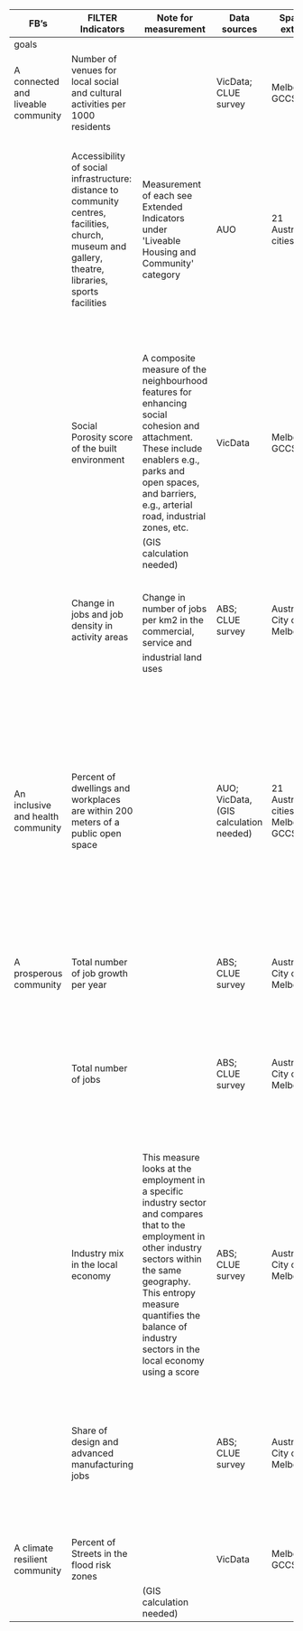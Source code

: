 | FB’s | FILTER Indicators | Note for measurement | Data sources | Spatial extent | Spatial scale | Update frequency | Temporal currency | Temporal extent | Temporal scale | Metadata availability | Access protocols |
|------|-------------------|----------------------|--------------|----------------|---------------|------------------|-------------------|-----------------|----------------|-----------------------|------------------|
| goals | | | | | | | | | | | |
| A connected and liveable community | Number of venues for local social and cultural activities per 1000 residents | | VicData; CLUE survey | Melbourne GCCSA | SA1, Street block | Regularly | 2023 | | | Yes, link to the metadata here | Data is accessible through the website |
| | | | | | | | | - | | | |
| | Accessibility of social infrastructure: distance to community centres, facilities, church, museum and gallery, theatre, libraries, sports facilities | Measurement of each see Extended Indicators under 'Liveable Housing and Community' category | AUO | 21 Australian cities | SA1, Street block | 3 years | 2024 | | | Yes, link to the metadata here | Data is accessible through the AUO (lower-level data such as SA1 requires paid subscription for external partners) |
| | | | | | | | | 2018-2024 | | | |
| | | | | | | | | - | | | |
| | Social Porosity score of the built environment | A composite measure of the neighbourhood features for enhancing social cohesion and attachment. These include enablers e.g., parks and open spaces, and barriers, e.g., arterial road, industrial zones, etc. | VicData | Melbourne GCCSA | SA1, Street block | Irregularly | - | | | Yes, link to metadata here | |
| | | (GIS calculation needed) | | | | | | | | | |
| | | | | | | | | | | | |
| | | | | | | | | - | | | |
| | Change in jobs and job density in activity areas | Change in number of jobs per km2 in the commercial, service and | ABS; CLUE survey | Australia; City of Melbourne | Destination zone; Street block? | 5 years; | 2021; | | | Yes, link to the metadata here | Data is accessible through the website |
| | | industrial land uses | | | | 2 years | 2023 | 1992-2021; | 5 years; | | |
| | | | | | | | | 2002-2025 | 2 years | | |
| An inclusive and health community | Percent of dwellings and workplaces are within 200 meters of a public open space | | AUO; VicData, (GIS calculation needed) | 21 Australian cities; Melbourne GCCSA | SA1; Street block | 3 years | 2024 | | | Yes, link to the metadata here | Data is accessible through the AUO (lower-level data such as SA1 requires paid subscription for external partners), A recalculation may be required to meet this exact distance requirement. |
| | | | | | | | | 2018-2024 | - | | |
| | | | | | | | | | | | |
| A prosperous community | Total number of job growth per year | | ABS; CLUE survey | Australia; City of Melbourne | Destination zone; Street block | 5 years; | 2021; 2023 | | | Yes, link to the metadata here | Data is accessible through the website |
| | | | | | | 2 years | | 1996-2021; | 1 year | | |
| | | | | | | | | 2002-2025 | | | |
| | Total number of jobs | | ABS; CLUE survey | Australia; City of Melbourne | Destination zone; Street block | 5 years; | 2021; | | | Yes, link to the metadata here | Data is accessible through the website |
| | | | | | | 2 years | 2023 | 1996-2021; | - | | |
| | | | | | | | | 2002-2025 | | | |
| | Industry mix in the local economy | This measure looks at the employment in a specific industry sector and compares that to the employment in other industry sectors within the same geography. This entropy measure quantifies the balance of industry sectors in the local economy using a score | ABS; CLUE survey | Australia; City of Melbourne | Destination zone, Street block | 5 years; | 2021; 2023 | | | Yes, link to the metadata here | Data is accessible through the website |
| | | | | | | 2 years | | | | | |
| | | | | | | | | | | | |
| | | | | | | | | 1996-2021; | - | | |
| | Share of design and advanced manufacturing jobs | | ABS; CLUE survey | Australia; City of Melbourne | Destination zone; Street blocks | 5 years; | 2021; 2023 | | | Yes, link to the metadata here | Data is accessible through the website |
| | | | | | | 2 years | | 1992-2021; | - | | |
| | | | | | | | | 2002-2025 | | | |
| A climate resilient community | Percent of Streets in the flood risk zones | | VicData | Melbourne GCCSA | SA1, Street block | 1 year | 2024 | | | | |
| | | (GIS calculation needed) | | | | | | - | | | |